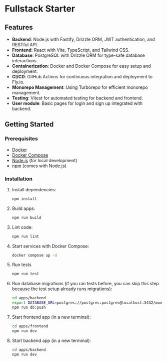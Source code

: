 # Fullstack Starter

## Features

- **Backend**: Node.js with Fastify, Drizzle ORM, JWT authentication, and RESTful API.
- **Frontend**: React with Vite, TypeScript, and Tailwind CSS.
- **Database**: PostgreSQL with Drizzle ORM for type-safe database interactions.
- **Containerization**: Docker and Docker Compose for easy setup and deployment.
- **CI/CD**: GitHub Actions for continuous integration and deployment to Fly.io.
- **Monorepo Management**: Using Turborepo for efficient monorepo management.
- **Testing**: Vitest for automated testing for backend and frontend.
- **User module**: Basic pages for login and sign up integrated with backend.

## Getting Started

### Prerequisites

- [Docker](https://www.docker.com/get-started)
- [Docker Compose](https://docs.docker.com/compose/install/)
- [Node.js](https://nodejs.org/) (for local development)
- [npm](https://www.npmjs.com/) (comes with Node.js)

### Installation

1. Install dependencies:

   ```bash
   npm install
   ```

2. Build apps:

   ```bash
   npm run build
   ```

3. Lint code:

   ```bash
   npm run lint
   ```

4. Start services with Docker Compose:

   ```bash
   docker compose up -d
   ```

5. Run tests

    ```bash
    npm run test
    ```

6. Run database migrations (if you ran tests before, you can skip this step because the test setup already runs migrations):

   ```bash
   cd apps/backend
   export DATABASE_URL=postgres://postgres:postgres@localhost:5432/monorepo-starter
   npm run db:push
   ```

7. Start frontend app (in a new terminal):

   ```bash
   cd apps/frontend
   npm run dev
   ```

8. Start backend app (in a new terminal):

   ```bash
   cd apps/backend
   npm run dev
   ```
